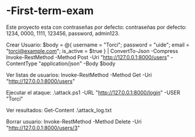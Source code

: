 # -First-term-exam
Este proyecto esta con contraseñas por defecto:
contraseñas por defecto: 1234, 0000, 1111, 123456, password, admin123.

Crear Usuario:
$body = @{ username = "Torci"; password = "uide"; email = "torci@example.com"; is_active = $true } | ConvertTo-Json -Compress
Invoke-RestMethod -Method Post -Uri "http://127.0.0.1:8000/users" -ContentType "application/json" -Body $body

Ver listas de usuarios:
Invoke-RestMethod -Method Get -Uri "http://127.0.0.1:8000/users"

Ejecutar el ataque:
.\attack.ps1 -URL "http://127.0.0.1:8000/login" -USER "Torci"

Ver resultados:
Get-Content .\attack_log.txt

Borrar usuario:
Invoke-RestMethod -Method Delete -Uri "http://127.0.0.1:8000/users/3"
